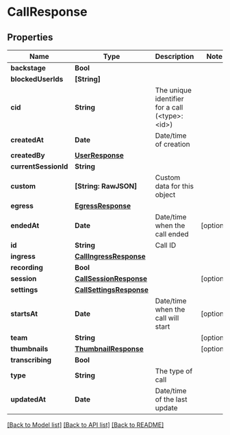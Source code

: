 # CallResponse

## Properties
Name | Type | Description | Notes
------------ | ------------- | ------------- | -------------
**backstage** | **Bool** |  | 
**blockedUserIds** | **[String]** |  | 
**cid** | **String** | The unique identifier for a call (&lt;type&gt;:&lt;id&gt;) | 
**createdAt** | **Date** | Date/time of creation | 
**createdBy** | [**UserResponse**](UserResponse.md) |  | 
**currentSessionId** | **String** |  | 
**custom** | **[String: RawJSON]** | Custom data for this object | 
**egress** | [**EgressResponse**](EgressResponse.md) |  | 
**endedAt** | **Date** | Date/time when the call ended | [optional] 
**id** | **String** | Call ID | 
**ingress** | [**CallIngressResponse**](CallIngressResponse.md) |  | 
**recording** | **Bool** |  | 
**session** | [**CallSessionResponse**](CallSessionResponse.md) |  | [optional] 
**settings** | [**CallSettingsResponse**](CallSettingsResponse.md) |  | 
**startsAt** | **Date** | Date/time when the call will start | [optional] 
**team** | **String** |  | [optional] 
**thumbnails** | [**ThumbnailResponse**](ThumbnailResponse.md) |  | [optional] 
**transcribing** | **Bool** |  | 
**type** | **String** | The type of call | 
**updatedAt** | **Date** | Date/time of the last update | 

[[Back to Model list]](../README.md#documentation-for-models) [[Back to API list]](../README.md#documentation-for-api-endpoints) [[Back to README]](../README.md)



